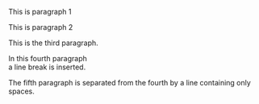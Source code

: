 ﻿This is paragraph 1

This is paragraph 2

This is the third paragraph\.

In this fourth paragraph  
a line break is inserted\.

The fifth paragraph is separated from the fourth by a line containing only spaces\.

